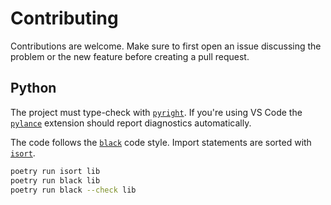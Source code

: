# Contributing

Contributions are welcome. Make sure to first open an issue discussing the problem or the new feature before creating a pull request.

## Python

The project must type-check with [`pyright`](https://github.com/microsoft/pyright). If you're using VS Code the [`pylance`](https://marketplace.visualstudio.com/items?itemName=ms-python.vscode-pylance) extension should report diagnostics automatically.

The code follows the [`black`](https://github.com/psf/black) code style. Import statements are sorted with [`isort`](https://pycqa.github.io/isort/).

```bash
poetry run isort lib
poetry run black lib
poetry run black --check lib
```
